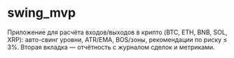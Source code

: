 # swing_mvp
Приложение для расчёта входов/выходов в крипто (BTC, ETH, BNB, SOL, XRP): авто-свинг уровни, ATR/EMA, BOS/зоны, рекомендации по риску ≤ 3%. Вторая вкладка — отчётность с журналом сделок и метриками.
